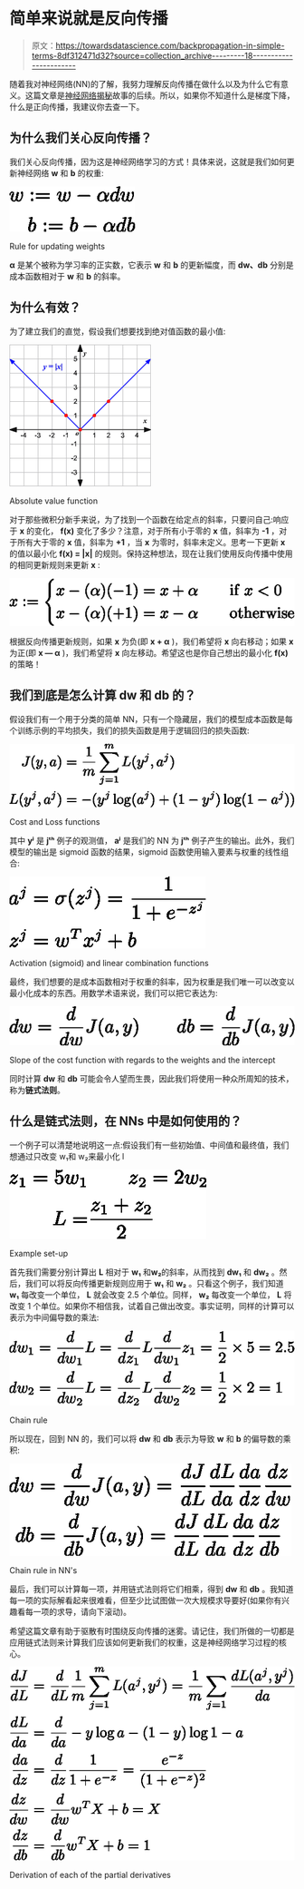 # 简单来说就是反向传播

> 原文：<https://towardsdatascience.com/backpropagation-in-simple-terms-8df312471d32?source=collection_archive---------18----------------------->

随着我对神经网络(NN)的了解，我努力理解反向传播在做什么以及为什么它有意义。这篇文章是[神经网络揭秘](https://medium.com/@fjulozada/neural-networks-demystified-487a54d2a8db)故事的后续。所以，如果你不知道什么是梯度下降，什么是正向传播，我建议你去查一下。

## 为什么我们关心反向传播？

我们关心反向传播，因为这是神经网络学习的方式！具体来说，这就是我们如何更新神经网络 **w** 和 **b** 的权重:

![](img/fb2b8b922130f44278bb85b1c29ba7b9.png)

Rule for updating weights

**α** 是某个被称为学习率的正实数，它表示 **w** 和 **b** 的更新幅度，而 **dw、db** 分别是成本函数相对于 **w** 和 **b** 的斜率。

## 为什么有效？

为了建立我们的直觉，假设我们想要找到绝对值函数的最小值:

![](img/77737bf3f7eb4e5cb07b345beb3300c5.png)

Absolute value function

对于那些微积分新手来说，为了找到一个函数在给定点的斜率，只要问自己:响应于 **x** 的变化， **f(x)** 变化了多少？注意，对于所有小于零的 **x** 值，斜率为 **-1** ，对于所有大于零的 **x** 值，斜率为 **+1** ，当 **x** 为零时，斜率未定义。思考一下更新 **x** 的值以最小化 **f(x) = |x|** 的规则。保持这种想法，现在让我们使用反向传播中使用的相同更新规则来更新 **x** :

![](img/bdb3bbebaa90cce5a745b1a0a28db581.png)

根据反向传播更新规则，如果 **x** 为负(即 **x + α** )，我们希望将 **x** 向右移动；如果 **x** 为正(即 **x — α** )，我们希望将 **x** 向左移动。希望这也是你自己想出的最小化 **f(x)** 的策略！

## 我们到底是怎么计算 dw 和 db 的？

假设我们有一个用于分类的简单 NN，只有一个隐藏层，我们的模型成本函数是每个训练示例的平均损失，我们的损失函数是用于逻辑回归的损失函数:

![](img/497f0ea862d30b93e563dfba246a3f91.png)

Cost and Loss functions

其中 **yʲ** 是 **jᵗʰ** 例子的观测值， **aʲ** 是我们的 NN 为 **jᵗʰ** 例子产生的输出。此外，我们模型的输出是 sigmoid 函数的结果，sigmoid 函数使用输入要素与权重的线性组合:

![](img/94bbca03459da17b74bb72bb48d44c37.png)

Activation (sigmoid) and linear combination functions

最终，我们想要的是成本函数相对于权重的斜率，因为权重是我们唯一可以改变以最小化成本的东西。用数学术语来说，我们可以把它表达为:

![](img/cc3263321deaafeb2d256e2b027da658.png)

Slope of the cost function with regards to the weights and the intercept

同时计算 **dw** 和 **db** 可能会令人望而生畏，因此我们将使用一种众所周知的技术，称为**链式法则**。

## 什么是链式法则，在 NNs 中是如何使用的？

一个例子可以清楚地说明这一点:假设我们有一些初始值、中间值和最终值，我们想通过只改变 w₁和 w₂来最小化 l

![](img/b5f5d21f201fba144248a1d48ed4bad0.png)

Example set-up

首先我们需要分别计算出 **L** 相对于 **w₁** 和**w₂**的斜率，从而找到 **dw₁** 和 **dw₂** 。然后，我们可以将反向传播更新规则应用于 **w₁** 和 **w₂** 。只看这个例子，我们知道 **w₁** 每改变一个单位， **L** 就会改变 2.5 个单位。同样， **w₂** 每改变一个单位， **L** 将改变 1 个单位。如果你不相信我，试着自己做出改变。事实证明，同样的计算可以表示为中间偏导数的乘法:

![](img/29a9422b57e3a743be979dc909169c0e.png)

Chain rule

所以现在，回到 NN 的，我们可以将 **dw** 和 **db** 表示为导致 **w** 和 **b** 的偏导数的乘积:

![](img/223f422de7f42c5f09cc1e9ff8e1c048.png)

Chain rule in NN's

最后，我们可以计算每一项，并用链式法则将它们相乘，得到 **dw** 和 **db** 。我知道每一项的实际解看起来很难看，但至少比试图做一次大规模求导要好(如果你有兴趣看每一项的求导，请向下滚动)。

希望这篇文章有助于驱散有时围绕反向传播的迷雾。请记住，我们所做的一切都是应用链式法则来计算我们应该如何更新我们的权重，这是神经网络学习过程的核心。

![](img/d16d9f9f1a1a10c9f6aea0ebddcab1d5.png)

Derivation of each of the partial derivatives